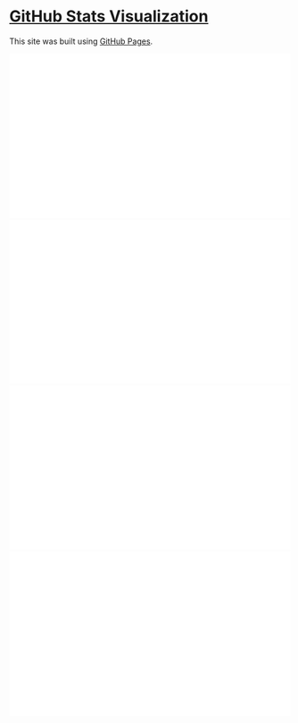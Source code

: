 # [GitHub Stats Visualization](https://github.com/jstrieb/github-stats)

This site was built using [GitHub Pages](https://github.com/jstrieb/github-stats).

<!--
https://github.community/t/support-theme-context-for-images-in-light-vs-dark-mode/147981/84
-->
<a href="https://github.com/guts117/github-stats">
<img src="https://github.com/guts117/github-stats/blob/master/generated/overview.svg#gh-dark-mode-only" />
<img src="https://github.com/guts117/github-stats/blob/master/generated/languages.svg#gh-dark-mode-only" />
<img src="https://github.com/guts117/github-stats/blob/master/generated/overview.svg#gh-light-mode-only" />
<img src="https://github.com/guts117/github-stats/blob/master/generated/languages.svg#gh-light-mode-only" />
</a>
